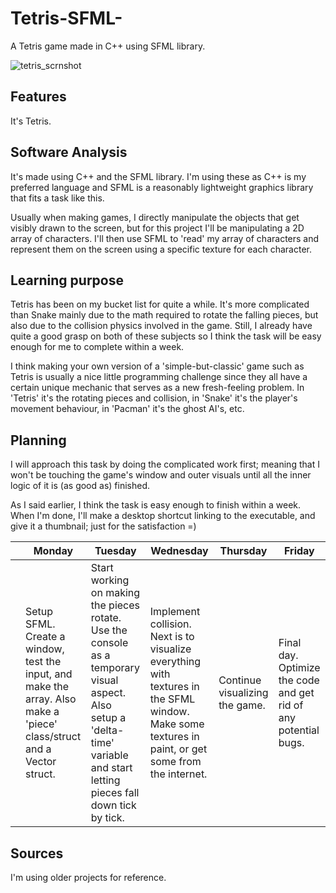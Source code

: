 # Tetris-SFML-
A Tetris game made in C++ using SFML library.

![tetris_scrnshot](https://user-images.githubusercontent.com/31830553/69095053-d88d7780-0a51-11ea-931b-ee0abbd12080.png)

## Features
It's Tetris.

## Software Analysis
It's made using C++ and the SFML library. I'm using these as C++ is my preferred language and SFML is a reasonably lightweight graphics library that fits a task like this.

Usually when making games, I directly manipulate the objects that get visibly drawn to the screen, but for this project I'll be manipulating a 2D array of characters. I'll then use SFML to 'read' my array of characters and represent them on the screen using a specific texture for each character.

## Learning purpose
Tetris has been on my bucket list for quite a while. It's more complicated than Snake mainly due to the math required to rotate the falling pieces, but also due to the collision physics involved in the game. Still, I already have quite a good grasp on both of these subjects so I think the task will be easy enough for me to complete within a week.

I think making your own version of a 'simple-but-classic' game such as Tetris is usually a nice little programming challenge since they all have a certain unique mechanic that serves as a new fresh-feeling problem. In 'Tetris' it's the rotating pieces and collision, in 'Snake' it's the player's movement behaviour, in 'Pacman' it's the ghost AI's, etc.

## Planning 
I will approach this task by doing the complicated work first; meaning that I won't be touching the game's window and outer visuals until all the inner logic of it is (as good as) finished.

As I said earlier, I think the task is easy enough to finish within a week. When I'm done, I'll make a desktop shortcut linking to the executable, and give it a thumbnail; just for the satisfaction =)

| | Monday | Tuesday | Wednesday | Thursday | Friday |
| --- | --- | --- | --- | --- | --- |
||Setup SFML. Create a window, test the input, and make the array. Also make a 'piece' class/struct and a Vector struct.|Start working on making the pieces rotate. Use the console as a temporary visual aspect. Also setup a 'delta-time' variable and start letting pieces fall down tick by tick.|Implement collision. Next is to visualize everything with textures in the SFML window. Make some textures in paint, or get some from the internet.|Continue visualizing the game.|Final day. Optimize the code and get rid of any potential bugs.

## Sources
I'm using older projects for reference.

